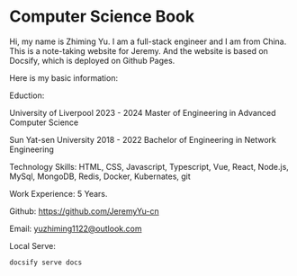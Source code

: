 <!--
 * @Author: Jeremy
 * @Description:
 * @site: book.yzmblog.top / book.yzmblog.top
-->

# Computer Science Book

Hi, my name is Zhiming Yu. I am a full-stack engineer and I am from China. This is a note-taking website for Jeremy. And the website is based on Docsify, which is deployed on Github Pages.

Here is my basic information:

Eduction:

University of Liverpool 2023 - 2024
Master of Engineering in Advanced Computer Science

Sun Yat-sen University 2018 - 2022
Bachelor of Engineering in Network Engineering

Technology Skills: HTML, CSS, Javascript, Typescript, Vue, React, Node.js, MySql, MongoDB, Redis, Docker, Kubernates, git

Work Experience: 5 Years.

Github: https://github.com/JeremyYu-cn

Email: yuzhiming1122@outlook.com

Local Serve:

```sh
docsify serve docs
```
